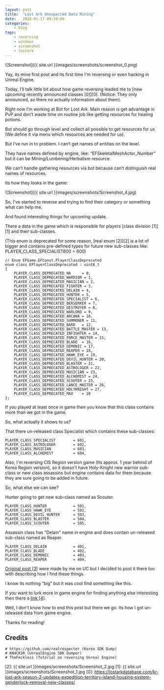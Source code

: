 ```yaml
---
layout: post
title:	"Lost Ark Unexpected Data Mining"
date:	2020-01-17 09:20:00
categories:
    - blog
tags:
    - reversing
    - windows
    - screenshot
    - lostark
---
```


![Screenshot]({{ site.url }}images/screenshots/screenshot_0.png)

Yay, its mine first post and its first time I'm reversing or even hacking in Unreal Engine.

Today, I’ll talk little bit about how game reversing leaded me to [new upcoming recently announced classes \[0\]][0]. (Notice: They only announced, so there no actually information about them).

Right now I’m working at Bot for Lost Ark. Main reason is get advantage in PvP and don’t waste time on routine job like getting resources for healing potions.

Bot should go through level and collect all possible to get resources for us (We define it via menu which resources are needed for us).

But I’ve run in to problem. I can’t get names of entities on the level.

They have names defined by engine, like: “EFSkeletalMeshActor_Number” but it can be Mining/Lumbering/Herbalism resource.

We can’t handle gathering resources via bot because can’t distinguish real names of resources.


Its how they looks in the game:

![Screenshot]({{ site.url }}images/screenshots/Screenshot_4.jpg)

So, I've started to reverse and trying to find their category or something what can help me.

And found interesting things for upcoming update.

There a data in the game which is responsible for players [class division \[1\]][1] and their sub-classes.

(This enum is deprecated for some reason, [real enum \[2\]][2] is a lot of bigger and contains pre-defined types for future new sub-classes like: PLAYER_CLASS_SPECIALIST600     = 600)

~~~
// Enum EFGame.EFConst.PlayerClassDeprecated
enum class EPlayerClassDeprecated : uint8_t
{
	PLAYER_CLASS_DEPRECATED_NA     = 0,
	PLAYER_CLASS_DEPRECATED_WARRIOR = 1,
	PLAYER_CLASS_DEPRECATED_MAGICIAN = 2,
	PLAYER_CLASS_DEPRECATED_FIGHTER = 3,
	PLAYER_CLASS_DEPRECATED_DELAIN = 4,
	PLAYER_CLASS_DEPRECATED_HUNTER = 5,
	PLAYER_CLASS_DEPRECATED_SPECIALIST = 6,
	PLAYER_CLASS_DEPRECATED_BERSERKER = 7,
	PLAYER_CLASS_DEPRECATED_DESTROYER = 8,
	PLAYER_CLASS_DEPRECATED_WARLORD = 9,
	PLAYER_CLASS_DEPRECATED_ARCANA = 10,
	PLAYER_CLASS_DEPRECATED_SUMMONER = 11,
	PLAYER_CLASS_DEPRECATED_BARD   = 12,
	PLAYER_CLASS_DEPRECATED_BATTLE_MASTER = 13,
	PLAYER_CLASS_DEPRECATED_INFIGHTER = 14,
	PLAYER_CLASS_DEPRECATED_FORCE_MASTER = 15,
	PLAYER_CLASS_DEPRECATED_BLADE  = 16,
	PLAYER_CLASS_DEPRECATED_DEMONIC = 17,
	PLAYER_CLASS_DEPRECATED_REAPER = 18,
	PLAYER_CLASS_DEPRECATED_HAWK_EYE = 19,
	PLAYER_CLASS_DEPRECATED_DEVIL_HUNTER = 20,
	PLAYER_CLASS_DEPRECATED_BLASTER = 21,
	PLAYER_CLASS_DEPRECATED_ASTROLOGER = 22,
	PLAYER_CLASS_DEPRECATED_MUSICIAN = 23,
	PLAYER_CLASS_DEPRECATED_ALCHEMIST = 24,
	PLAYER_CLASS_DEPRECATED_SCOUTER = 25,
	PLAYER_CLASS_DEPRECATED_LANCE_MASTER = 26,
	PLAYER_CLASS_DEPRECATED_HOLYKNIGHT = 27,
	PLAYER_CLASS_DEPRECATED_MAX    = 28
};
~~~

If you played at least once in game then you know that this class contains more than we got in the game.

So, what actually it shows to us?

That there un-released class Specialist which contains these sub-classes:

~~~
PLAYER_CLASS_SPECIALIST        = 601,
PLAYER_CLASS_ASTROLOGER        = 602,
PLAYER_CLASS_MUSICIAN          = 603,
PLAYER_CLASS_ALCHEMIST         = 604,
~~~

Also, I'm reversing CIS Region version game (Its approx. 1 year behind of Korea Region version), so it doesn't have Holy-Knight new warrior sub-class or new class assassins but engine contains data for them because they are sure going to be added in future.

So, what else we can see?

Hunter going to get new sub-class named as Scouter.
~~~
PLAYER_CLASS_HUNTER            = 501,
PLAYER_CLASS_HAWK_EYE          = 502,
PLAYER_CLASS_DEVIL_HUNTER      = 503,
PLAYER_CLASS_BLASTER           = 504,
PLAYER_CLASS_SCOUTER           = 505,
~~~

Assassin class has "Delain" name in engine and does contain un-released sub-class named as Reaper.
~~~
PLAYER_CLASS_DELAIN            = 401,
PLAYER_CLASS_BLADE             = 402,
PLAYER_CLASS_DEMONIC           = 403,
PLAYER_CLASS_REAPER            = 404,
~~~

[Original post \[3\]][3] were made by me on UC but I decided to post it there too with describing how I find these things.

I know its nothing "big" but it was cool find something like this.

If you want to lurk more in game engine for finding anything else interesting then there a [link \[4\]][4].

Well, I don't know how to end this post but there we go. Its how I got un-released data from game engine.

Thanks for reading!

## Credits

~~~
# https://github.com/realrespecter (Korea SDK Dump)
# KN4CK3R (UnrealEngine SDK Dumper)
# TheFeckless (Tutorial on reversing Unreal Engine)
~~~

[4]: https://github.com/cpz/Lost-Ark-SDK
[3]: https://www.unknowncheats.me/forum/other-mmorpg-and-strategy/308687-lost-ark-sdk-information.html
[2]: {{ site.url }}images/screenshots/Screenshot_2.jpg
[1]: {{ site.url }}images/screenshots/Screenshot_1.jpg
[0]: https://lostarkdatabase.com/kr-lost-ark-season-2-updates-expedition-territory-island-housing-system-genderlock-removal-new-classes/
